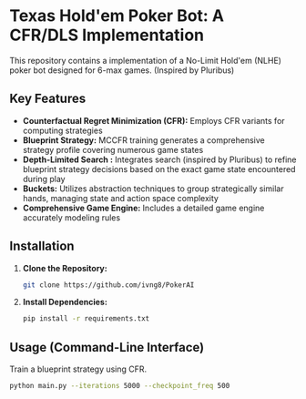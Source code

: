 # Texas Hold'em Poker Bot: A CFR/DLS Implementation

This repository contains a implementation of a No-Limit Hold'em (NLHE) poker bot designed for 6-max games. (Inspired by Pluribus)

## Key Features

*   **Counterfactual Regret Minimization (CFR):** Employs CFR variants for computing strategies
*   **Blueprint Strategy:** MCCFR training generates a comprehensive strategy profile covering numerous game states
*   **Depth-Limited Search :** Integrates search (inspired by Pluribus) to refine blueprint strategy decisions based on the exact game state encountered during play
*   **Buckets:** Utilizes abstraction techniques to group strategically similar hands, managing state and action space complexity
*   **Comprehensive Game Engine:** Includes a detailed game engine accurately modeling rules

## Installation

1.  **Clone the Repository:**
    ```bash
    git clone https://github.com/ivng8/PokerAI
    ```
2.  **Install Dependencies:**
    ```bash
    pip install -r requirements.txt
    ```

## Usage (Command-Line Interface)
Train a blueprint strategy using CFR.

```bash
python main.py --iterations 5000 --checkpoint_freq 500
```
```bash
